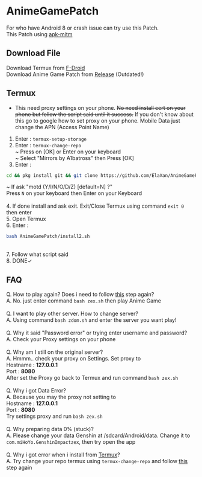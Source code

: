 # AnimeGamePatch
For who have Android 8 or crash issue can try use this Patch.<br />
This Patch using [apk-mitm](https://github.com/shroudedcode/apk-mitm)

## Download File
Download Termux from [F-Droid](https://f-droid.org/repo/com.termux_118.apk) <br />
Download Anime Game Patch from [Release](https://github.com/ElaXan/AnimeGamePatch/releases) (Outdated!) <br />

## Termux
* This need proxy settings on your phone. ~~No need install cert on your phone but follow the script said until it success.~~ If you don't know about this go to google how to set proxy on your phone. Mobile Data just change the APN (Access Point Name)
1. Enter : ```termux-setup-storage``` <br />
2. Enter : ```termux-change-repo``` <br />
~ Press on [OK] or Enter on your keyboard <br />
~ Select "Mirrors by A1batross" then Press [OK] <br />
3. Enter : 
```bash
cd && pkg install git && git clone https://github.com/ElaXan/AnimeGamePatch.git && cd AnimeGamePatch && bash install.sh
```
~ If ask "motd (Y/I/N/O/D/Z) [default=N] ?" <br />
Press ```N``` on your keyboard then Enter on your Keyboard <br />
<br />4. If done install and ask exit. Exit/Close Termux using command ```exit 0``` then enter <br />
5. Open Termux<br />
6. Enter :
```bash
bash AnimeGamePatch/install2.sh
```
<br />7. Follow what script said
<br />8. DONE✓

## FAQ
Q. How to play again? Does i need to follow [this](https://github.com/ElaXan/AnimeGamePatch/edit/main/README.md#termux) step again?
<br />A. No. just enter command ```bash zex.sh``` then play Anime Game
<br />
<br />Q. I want to play other server. How to change server?
<br />A. Using command ```bash zdom.sh``` and enter the server you want play!
<br />
<br />Q. Why it said "Password error" or trying enter username and password?
<br />A. Check your Proxy settings on your phone
<br />
<br />Q. Why am I still on the original server?
<br />A. Hmmm.. check your proxy on Settings. Set proxy to<br />Hostname : **127.0.0.1**<br />Port : **8080**<br />After set the Proxy go back to Termux and run command ```bash zex.sh```
<br />
<br />Q. Why i got Data Error?
<br />A. Because you may the proxy not setting to<br /> Hostname : **127.0.0.1**<br />Port : **8080**<br />Try settings proxy and run ```bash zex.sh```
<br />
<br />Q. Why preparing data 0% (stuck)?
<br />A. Please change your data Genshin at /sdcard/Android/data. Change it to ```com.miHoYo.GenshinImpactzex```, then try open the app
<br />
<br />Q. Why i got error when i install from [Termux](https://github.com/ElaXan/AnimeGamePatch/edit/main/README.md#termux)?
<br />A. Try change your repo termux using ```termux-change-repo``` and follow [this](https://github.com/ElaXan/AnimeGamePatch#termux) step again<br />
